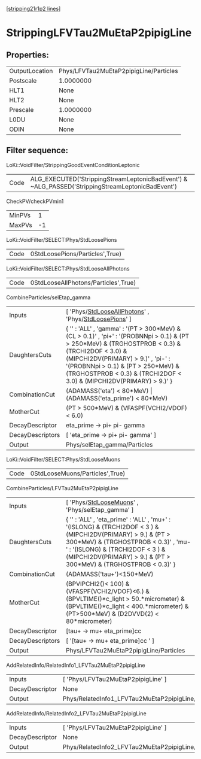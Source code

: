 [[stripping21r1p2 lines]](./stripping21r1p2-index)

# StrippingLFVTau2MuEtaP2pipigLine

## Properties:

|                |                                        |
|----------------|----------------------------------------|
| OutputLocation | Phys/LFVTau2MuEtaP2pipigLine/Particles |
| Postscale      | 1.0000000                              |
| HLT1           | None                                   |
| HLT2           | None                                   |
| Prescale       | 1.0000000                              |
| L0DU           | None                                   |
| ODIN           | None                                   |

## Filter sequence:

LoKi::VoidFilter/StrippingGoodEventConditionLeptonic

|      |                                                                                                  |
|------|--------------------------------------------------------------------------------------------------|
| Code | ALG_EXECUTED('StrippingStreamLeptonicBadEvent') & ~ALG_PASSED('StrippingStreamLeptonicBadEvent') |

CheckPV/checkPVmin1

|        |     |
|--------|-----|
| MinPVs | 1   |
| MaxPVs | -1  |

LoKi::VoidFilter/SELECT:Phys/StdLoosePions

|      |                                 |
|------|---------------------------------|
| Code | 0StdLoosePions/Particles',True) |

LoKi::VoidFilter/SELECT:Phys/StdLooseAllPhotons

|      |                                      |
|------|--------------------------------------|
| Code | 0StdLooseAllPhotons/Particles',True) |

CombineParticles/selEtap_gamma

|                  |                                                                                                                                                                                                                                                                                                                 |
|------------------|-----------------------------------------------------------------------------------------------------------------------------------------------------------------------------------------------------------------------------------------------------------------------------------------------------------------|
| Inputs           | [ 'Phys/[StdLooseAllPhotons](./stripping21r1p2-commonparticles-stdlooseallphotons)' , 'Phys/[StdLoosePions](./stripping21r1p2-commonparticles-stdloosepions)' ]                                                                                                                                               |
| DaughtersCuts    | { '' : 'ALL' , 'gamma' : '(PT \> 300\*MeV) & (CL \> 0.1)' , 'pi+' : '(PROBNNpi \> 0.1) & (PT \> 250\*MeV) & (TRGHOSTPROB \< 0.3) & (TRCHI2DOF \< 3.0) & (MIPCHI2DV(PRIMARY) \> 9.)' , 'pi-' : '(PROBNNpi \> 0.1) & (PT \> 250\*MeV) & (TRGHOSTPROB \< 0.3) & (TRCHI2DOF \< 3.0) & (MIPCHI2DV(PRIMARY) \> 9.)' } |
| CombinationCut   | (ADAMASS('eta') \< 80\*MeV) \| (ADAMASS('eta_prime') \< 80\*MeV)                                                                                                                                                                                                                                                |
| MotherCut        | (PT \> 500\*MeV) & (VFASPF(VCHI2/VDOF) \< 6.0)                                                                                                                                                                                                                                                                  |
| DecayDescriptor  | eta_prime -\> pi+ pi- gamma                                                                                                                                                                                                                                                                                     |
| DecayDescriptors | [ 'eta_prime -\> pi+ pi- gamma' ]                                                                                                                                                                                                                                                                             |
| Output           | Phys/selEtap_gamma/Particles                                                                                                                                                                                                                                                                                    |

LoKi::VoidFilter/SELECT:Phys/StdLooseMuons

|      |                                 |
|------|---------------------------------|
| Code | 0StdLooseMuons/Particles',True) |

CombineParticles/LFVTau2MuEtaP2pipigLine

|                  |                                                                                                                                                                                                                                                                      |
|------------------|----------------------------------------------------------------------------------------------------------------------------------------------------------------------------------------------------------------------------------------------------------------------|
| Inputs           | [ 'Phys/[StdLooseMuons](./stripping21r1p2-commonparticles-stdloosemuons)' , 'Phys/selEtap_gamma' ]                                                                                                                                                                 |
| DaughtersCuts    | { '' : 'ALL' , 'eta_prime' : 'ALL' , 'mu+' : '(ISLONG) & (TRCHI2DOF \< 3 ) & (MIPCHI2DV(PRIMARY) \> 9.) & (PT \> 300\*MeV) & (TRGHOSTPROB \< 0.3)' , 'mu-' : '(ISLONG) & (TRCHI2DOF \< 3 ) & (MIPCHI2DV(PRIMARY) \> 9.) & (PT \> 300\*MeV) & (TRGHOSTPROB \< 0.3)' } |
| CombinationCut   | (ADAMASS('tau+')\<150\*MeV)                                                                                                                                                                                                                                          |
| MotherCut        | (BPVIPCHI2()\< 100) & (VFASPF(VCHI2/VDOF)\<6.) & (BPVLTIME()\*c_light \> 50.\*micrometer) & (BPVLTIME()\*c_light \< 400.\*micrometer) & (PT\>500\*MeV) & (D2DVVD(2) \< 80\*micrometer)                                                                               |
| DecayDescriptor  | [tau+ -\> mu+ eta_prime]cc                                                                                                                                                                                                                                         |
| DecayDescriptors | [ '[tau+ -\> mu+ eta_prime]cc ' ]                                                                                                                                                                                                                                |
| Output           | Phys/LFVTau2MuEtaP2pipigLine/Particles                                                                                                                                                                                                                               |

AddRelatedInfo/RelatedInfo1_LFVTau2MuEtaP2pipigLine

|                 |                                                     |
|-----------------|-----------------------------------------------------|
| Inputs          | [ 'Phys/LFVTau2MuEtaP2pipigLine' ]                |
| DecayDescriptor | None                                                |
| Output          | Phys/RelatedInfo1_LFVTau2MuEtaP2pipigLine/Particles |

AddRelatedInfo/RelatedInfo2_LFVTau2MuEtaP2pipigLine

|                 |                                                     |
|-----------------|-----------------------------------------------------|
| Inputs          | [ 'Phys/LFVTau2MuEtaP2pipigLine' ]                |
| DecayDescriptor | None                                                |
| Output          | Phys/RelatedInfo2_LFVTau2MuEtaP2pipigLine/Particles |

